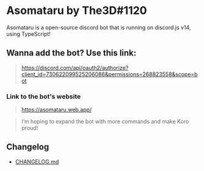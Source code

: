 # Asomataru by The3D#1120

Asomataru is a open-source discord bot that is running on discord.js v14, using TypeScript!

## Wanna add the bot? Use this link:

> https://discord.com/api/oauth2/authorize?client_id=730622099525206086&permissions=268823558&scope=bot

### Link to the bot's website

> https://asomataru.web.app/

> I’m hoping to expand the bot with more commands and make Koro proud!

## Changelog

- [CHANGELOG.md](CHANGELOG.md)
